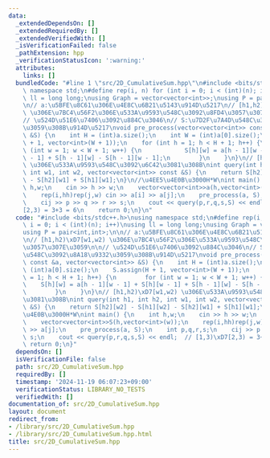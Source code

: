 ```yaml
---
data:
  _extendedDependsOn: []
  _extendedRequiredBy: []
  _extendedVerifiedWith: []
  _isVerificationFailed: false
  _pathExtension: hpp
  _verificationStatusIcon: ':warning:'
  attributes:
    links: []
  bundledCode: "#line 1 \"src/2D_CumulativeSum.hpp\"\n#include <bits/stdc++.h>\nusing\
    \ namespace std;\n#define rep(i, n) for (int i = 0; i < (int)(n); i++)\nusing\
    \ ll = long long;\nusing Graph = vector<vector<int>>;\nusing P = pair<int,int>;\n\
    \n// a:\u5BFE\u8C61\u306E\u4E8C\u6B21\u5143\u914D\u5217\n// [h1,h2)\xD7[w1,w2)\
    \ \u306E\u7BC4\u56F2\u306E\u533A\u9593\u548C\u3092\u8FD4\u3057\u307E\u3059\n\n\
    // \u524D\u51E6\u7406\u3092\u884C\u3046\n// S:\u7D2F\u7A4D\u548C\u3092\u8A18\u9332\
    \u3059\u308B\u914D\u5217\nvoid pre_process(vector<vector<int>> const &a, vector<vector<int>>\
    \ &S) {\n    int H = (int)a.size();\n    int W = (int)a[0].size();\n    S.assign(H\
    \ + 1, vector<int>(W + 1));\n    for (int h = 1; h < H + 1; h++) {\n        for\
    \ (int w = 1; w < W + 1; w++) {\n            S[h][w] = a[h - 1][w - 1] + S[h][w\
    \ - 1] + S[h - 1][w] - S[h - 1][w - 1];\n        }\n    }\n}\n// [h1,h2)\xD7[w1,w2)\
    \ \u306E\u533A\u9593\u548C\u3092\u6C42\u3081\u308B\nint query(int h1, int h2,\
    \ int w1, int w2, vector<vector<int>> const &S) {\n    return S[h2][w2] - S[h1][w2]\
    \ - S[h2][w1] + S[h1][w1];\n}\n//\u4EE5\u4E0B\u3000H*W\nint main() {\n    int\
    \ h,w;\n    cin >> h >> w;\n    vector<vector<int>>a(h,vector<int>(w));\n    vector<vector<int>>S(h,vector<int>(w));\n\
    \    rep(i,hh)rep(j,w) cin >> a[i] >> a[j];\n    pre_process(a, S);\n    int p,q,r,s;\n\
    \    cij >> p >> q >> r >> s;\n    cout << query(p,r,q,s,S) << endl;  // [1,3)\xD7\
    [2,3) = 3+3 = 6\n    return 0;\n}\n"
  code: "#include <bits/stdc++.h>\nusing namespace std;\n#define rep(i, n) for (int\
    \ i = 0; i < (int)(n); i++)\nusing ll = long long;\nusing Graph = vector<vector<int>>;\n\
    using P = pair<int,int>;\n\n// a:\u5BFE\u8C61\u306E\u4E8C\u6B21\u5143\u914D\u5217\
    \n// [h1,h2)\xD7[w1,w2) \u306E\u7BC4\u56F2\u306E\u533A\u9593\u548C\u3092\u8FD4\
    \u3057\u307E\u3059\n\n// \u524D\u51E6\u7406\u3092\u884C\u3046\n// S:\u7D2F\u7A4D\
    \u548C\u3092\u8A18\u9332\u3059\u308B\u914D\u5217\nvoid pre_process(vector<vector<int>>\
    \ const &a, vector<vector<int>> &S) {\n    int H = (int)a.size();\n    int W =\
    \ (int)a[0].size();\n    S.assign(H + 1, vector<int>(W + 1));\n    for (int h\
    \ = 1; h < H + 1; h++) {\n        for (int w = 1; w < W + 1; w++) {\n        \
    \    S[h][w] = a[h - 1][w - 1] + S[h][w - 1] + S[h - 1][w] - S[h - 1][w - 1];\n\
    \        }\n    }\n}\n// [h1,h2)\xD7[w1,w2) \u306E\u533A\u9593\u548C\u3092\u6C42\
    \u3081\u308B\nint query(int h1, int h2, int w1, int w2, vector<vector<int>> const\
    \ &S) {\n    return S[h2][w2] - S[h1][w2] - S[h2][w1] + S[h1][w1];\n}\n//\u4EE5\
    \u4E0B\u3000H*W\nint main() {\n    int h,w;\n    cin >> h >> w;\n    vector<vector<int>>a(h,vector<int>(w));\n\
    \    vector<vector<int>>S(h,vector<int>(w));\n    rep(i,hh)rep(j,w) cin >> a[i]\
    \ >> a[j];\n    pre_process(a, S);\n    int p,q,r,s;\n    cij >> p >> q >> r >>\
    \ s;\n    cout << query(p,r,q,s,S) << endl;  // [1,3)\xD7[2,3) = 3+3 = 6\n   \
    \ return 0;\n}"
  dependsOn: []
  isVerificationFile: false
  path: src/2D_CumulativeSum.hpp
  requiredBy: []
  timestamp: '2024-11-19 06:07:23+09:00'
  verificationStatus: LIBRARY_NO_TESTS
  verifiedWith: []
documentation_of: src/2D_CumulativeSum.hpp
layout: document
redirect_from:
- /library/src/2D_CumulativeSum.hpp
- /library/src/2D_CumulativeSum.hpp.html
title: src/2D_CumulativeSum.hpp
---
```

